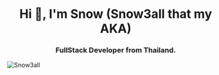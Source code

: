 <h1 align="center">Hi 👋, I'm Snow (Snow3all that my AKA)</h1>
<h3 align="center">FullStack Developer from Thailand.</h3>

<img src='https://snow3all.s3.ap-southeast-1.amazonaws.com/Mr(1).png' alt='Snow3all'>
